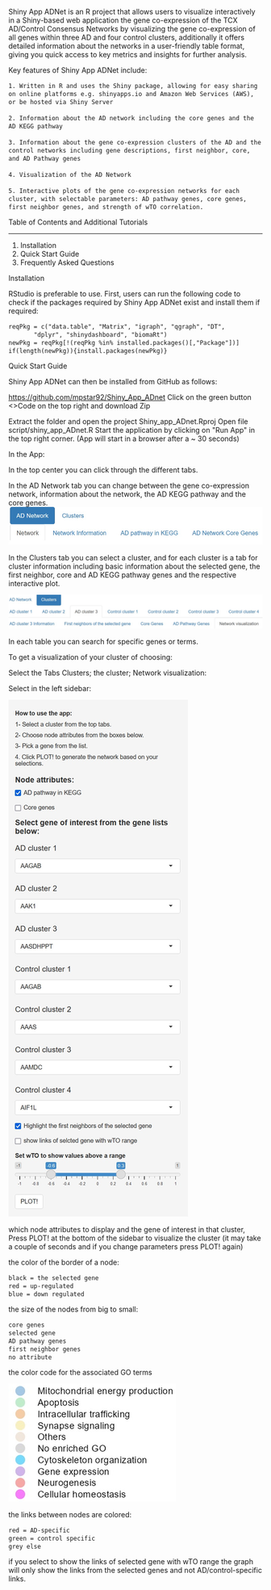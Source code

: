Shiny App ADNet is an R project that allows users to visualize interactively in a Shiny-based web application the gene co-expression of the TCX AD/Control Consensus Networks 
by visualizing the gene co-expression of all genes within three AD and four control clusters, 
additionally it offers detailed information about the networks in a user-friendly table format, giving you quick access to key metrics and insights for further analysis.

Key features of Shiny App ADNet include:

    1. Written in R and uses the Shiny package, allowing for easy sharing on online platforms e.g. shinyapps.io and Amazon Web Services (AWS), or be hosted via Shiny Server

    2. Information about the AD network including the core genes and the AD KEGG pathway

    3. Information about the gene co-expression clusters of the AD and the control networks including gene descriptions, first neighbor, core, and AD Pathway genes

    4. Visualization of the AD Network 

    5. Interactive plots of the gene co-expression networks for each cluster, with selectable parameters: AD pathway genes, core genes, first neighbor genes, and strength of wTO correlation.


Table of Contents and Additional Tutorials
_____________________________________________________

1. Installation
2. Quick Start Guide
3. Frequently Asked Questions





Installation 


RStudio is preferable to use.
First, users can run the following code to check if the packages required by Shiny App ADNet exist and install them if required:

    reqPkg = c("data.table", "Matrix", "igraph", "qgraph", "DT", 
           "dplyr", "shinydashboard", "biomaRt")
    newPkg = reqPkg[!(reqPkg %in% installed.packages()[,"Package"])]
    if(length(newPkg)){install.packages(newPkg)}






Quick Start Guide



Shiny App ADNet can then be installed from GitHub as follows:

https://github.com/mpstar92/Shiny_App_ADnet
Click on the green button <>Code on the top right and download Zip

Extract the folder and open the project Shiny_app_ADnet.Rproj
Open file script/shiny_app_ADnet.R
Start the application by clicking on "Run App" in the top right corner. (App will start in a browser after a ~ 30 seconds)


In the App:

In the top center you can click through the different tabs.

In the AD Network tab you can change between the gene co-expression network, information about the network, the AD KEGG pathway and the core genes.
![Alt text](data/images/tabs_ad.jpg)




In the Clusters tab you can select a cluster, and for each cluster is a tab for 
 cluster information including basic information about the selected gene,
 the first neighbor, core and AD KEGG pathway genes 
 and the respective interactive plot.

![Alt text](data/images/tabs_clusters.jpg)


In each table you can search for specific genes or terms.

To get a visualization of your cluster of choosing:

Select the Tabs Clusters; the cluster; Network visualization:

Select in the left sidebar: 

![Alt text](data/images/sidebar.jpg)

which node attributes to display and the gene of interest in that cluster,
Press PLOT! at the bottom of the sidebar to visualize the cluster (it may take a couple of seconds and if you change parameters press PLOT! again)

the color of the border of a node:

    black = the selected gene
    red = up-regulated
    blue = down regulated
 
the size of the nodes from big to small:

    core genes
    selected gene
    AD pathway genes
    first neighbor genes
    no attribute

the color code for the associated GO terms

![Alt text](data/images/colorcode.jpg)


the links between nodes are colored:

    red = AD-specific
    green = control specific
    grey else

if you select to show the links of selected gene with wTO range the graph will only show the links from the selected genes and not AD/control-specific links.
